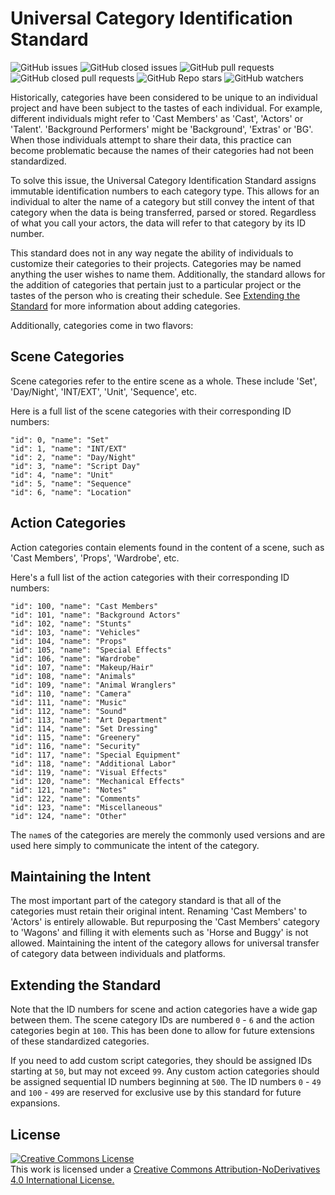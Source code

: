 # **Universal Category Identification Standard**

![GitHub issues](https://img.shields.io/github/issues/universalschedulestandard/UniversalCategoryIdentification)
![GitHub closed issues](https://img.shields.io/github/issues-closed/universalschedulestandard/UniversalCategoryIdentification)
![GitHub pull requests](https://img.shields.io/github/issues-pr/universalschedulestandard/UniversalCategoryIdentification?color=yellow)
![GitHub closed pull requests](https://img.shields.io/github/issues-pr-closed/universalschedulestandard/UniversalCategoryIdentification?color=yellow)
![GitHub Repo stars](https://img.shields.io/github/stars/universalschedulestandard/UniversalCategoryIdentification?style=social)
![GitHub watchers](https://img.shields.io/github/watchers/universalschedulestandard/UniversalCategoryIdentification?style=social)

Historically, categories have been considered to be unique to an individual project and have been subject to the tastes of each individual. For example, different individuals might refer to 'Cast Members' as 'Cast', 'Actors' or 'Talent'. 'Background Performers' might be 'Background', 'Extras' or 'BG'. When those individuals attempt to share their data, this practice can become problematic because the names of their categories had not been standardized. 

To solve this issue, the Universal Category Identification Standard assigns immutable identification numbers to each category type. This allows for an individual to alter the name of a category but still convey the intent of that category when the data is being transferred, parsed or stored. Regardless of what you call your actors, the data will refer to that category by its ID number. 

This standard does not in any way negate the ability of individuals to customize their categories to their projects. Categories may be named anything the user wishes to name them. Additionally, the standard allows for the addition of categories that pertain just to a particular project or the tastes of the person who is creating their schedule. See [Extending the Standard](#Extending-the-Standard) for more information about adding categories.  

Additionally, categories come in two flavors:

## Scene Categories

Scene categories refer to the entire scene as a whole. These include 'Set', 'Day/Night', 'INT/EXT', 'Unit', 'Sequence', etc. 

Here is a full list of the scene categories with their corresponding ID numbers:

    "id": 0, "name": "Set"
    "id": 1, "name": "INT/EXT"
    "id": 2, "name": "Day/Night"
    "id": 3, "name": "Script Day"
    "id": 4, "name": "Unit"
    "id": 5, "name": "Sequence"
    "id": 6, "name": "Location"

## Action Categories

Action categories contain elements found in the content of a scene, such as 'Cast Members', 'Props', 'Wardrobe', etc.

Here's a full list of the action categories with their corresponding ID numbers:

    "id": 100, "name": "Cast Members"
    "id": 101, "name": "Background Actors"
    "id": 102, "name": "Stunts"      
    "id": 103, "name": "Vehicles"    
    "id": 104, "name": "Props"       
    "id": 105, "name": "Special Effects"
    "id": 106, "name": "Wardrobe"    
    "id": 107, "name": "Makeup/Hair" 
    "id": 108, "name": "Animals"     
    "id": 109, "name": "Animal Wranglers"
    "id": 110, "name": "Camera"
    "id": 111, "name": "Music"
    "id": 112, "name": "Sound"
    "id": 113, "name": "Art Department"
    "id": 114, "name": "Set Dressing"
    "id": 115, "name": "Greenery"    
    "id": 116, "name": "Security"    
    "id": 117, "name": "Special Equipment"
    "id": 118, "name": "Additional Labor"
    "id": 119, "name": "Visual Effects"
    "id": 120, "name": "Mechanical Effects"
    "id": 121, "name": "Notes"
    "id": 122, "name": "Comments"    
    "id": 123, "name": "Miscellaneous" 
    "id": 124, "name": "Other"
    
The `name`s of the categories are merely the commonly used versions and are used here simply to communicate the intent of the category. 

## Maintaining the Intent

The most important part of the category standard is that all of the categories must retain their original intent. Renaming 'Cast Members' to 'Actors' is entirely allowable. But repurposing the 'Cast Members' category to 'Wagons' and filling it with elements such as 'Horse and Buggy' is not allowed. Maintaining the intent of the category allows for universal transfer of category data between individuals and platforms. 

## Extending the Standard

Note that the ID numbers for scene and action categories have a wide gap between them. The scene category IDs are numbered `0` - `6` and the action categories begin at `100`. This has been done to allow for future extensions of these standardized categories. 

If you need to add custom script categories, they should be assigned IDs starting at `50`, but may not exceed `99`. Any custom action categories should be assigned sequential ID numbers beginning at `500`. The ID numbers `0` - `49` and `100` - `499` are reserved for exclusive use by this standard for future expansions.

## License

<a rel="license" href="http://creativecommons.org/licenses/by-nd/4.0/">
  <img alt="Creative Commons License" style="border-width:0" src="https://i.creativecommons.org/l/by-nd/4.0/88x31.png" /></a><br />This work is licensed under a <a rel="license" href="http://creativecommons.org/licenses/by-nd/4.0/">Creative Commons Attribution-NoDerivatives 4.0 International License.
</a>
